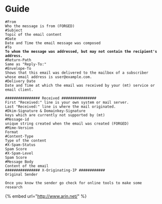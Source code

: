 # Guide

<pre class="language-bash"><code class="lang-bash">#From
Who the message is from (FORGED)
#Subject
Topic of the email content
#Date
Date and Time the email message was composed
#To
<strong>To whom the message was addressed, but may not contain the recipient's address.
</strong>#Return-Path
Same as "Reply-To:"
#Envelope-To
Shows that this email was delivered to the mailbox of a subscriber whose email address is user@example.com.
#Delivery Date
Date and Time at which the email was received by your (mt) service or email client.

################ Received ################
First "Received:" line is your own system or mail server. 
Last "Received:" line is where the mail originated.
#Dkim-Signature &#x26; Domainkey-Signature
keys which are currently not supported by (mt) 
#Message-id
unique string created when the email was created (FORGED)
#Mime-Version
Format
#Content-Type
Type of the content
#X-Spam-Status
Spam Score
#X-Spam-Level
Spam Score
#Message Body
Content of the email
################ X-Originating-IP ############
Original Sender

Once you know the sender go check for online tools to make some research
</code></pre>

{% embed url="http://www.arin.net/" %}

